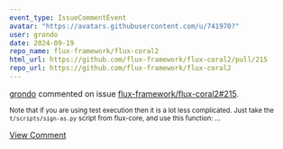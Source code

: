```yaml
---
event_type: IssueCommentEvent
avatar: "https://avatars.githubusercontent.com/u/741970?"
user: grondo
date: 2024-09-19
repo_name: flux-framework/flux-coral2
html_url: https://github.com/flux-framework/flux-coral2/pull/215
repo_url: https://github.com/flux-framework/flux-coral2
---
```


<a href='https://github.com/grondo' target='_blank'>grondo</a> commented on issue <a href='https://github.com/flux-framework/flux-coral2/pull/215' target='_blank'>flux-framework/flux-coral2#215</a>.

<small>Note that if you are using test execution then it is a lot less complicated. Just take the `t/scripts/sign-as.py` script from flux-core, and use this function:...</small>

<a href='https://github.com/flux-framework/flux-coral2/pull/215' target='_blank'>View Comment</a>